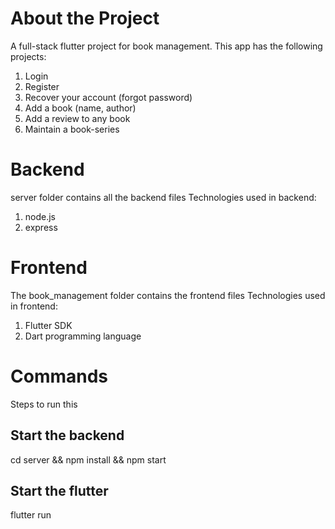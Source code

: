 # About the Project
A full-stack flutter project for book management.
This app has the following projects:
1. Login
2. Register
3. Recover your account (forgot password)
4. Add a book (name, author)
5. Add a review to any book
6. Maintain a book-series

# Backend
server folder contains all the backend files
Technologies used in backend:
1. node.js
2. express

# Frontend
The book_management folder contains the frontend files
Technologies used in frontend:
1. Flutter SDK
2. Dart programming language

# Commands
Steps to run this

## Start the backend
cd server && npm install && npm start

## Start the flutter
flutter run
